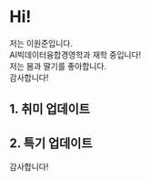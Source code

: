 # Hi!
저는 이원준입니다.  
AI빅데이터융합경영학과 재학 중입니다!  
저는 봄과 딸기를 좋아합니다.  
감사합니다!  
## 1. 취미 업데이트

## 2. 특기 업데이트
감사합니다!